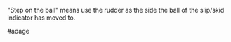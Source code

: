 "Step on the ball" means use the rudder as the side the ball of the slip/skid indicator has moved to.

#adage